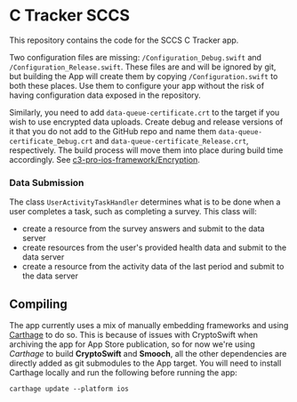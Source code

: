 C Tracker SCCS
==============

This repository contains the code for the SCCS C Tracker app.

Two configuration files are missing: `/Configuration_Debug.swift` and `/Configuration_Release.swift`.
These files are and will be ignored by git, but building the App will create them by copying `/Configuration.swift` to both these places.
Use them to configure your app without the risk of having configuration data exposed in the repository.

Similarly, you need to add `data-queue-certificate.crt` to the target if you wish to use encrypted data uploads.
Create debug and release versions of it that you do not add to the GitHub repo and name them `data-queue-certificate_Debug.crt` and `data-queue-certificate_Release.crt`, respectively.
The build process will move them into place during build time accordingly.
See [c3-pro-ios-framework/Encryption](https://github.com/C3-PRO/c3-pro-ios-framework/tree/master/Sources/Encryption#rsautility).

### Data Submission

The class `UserActivityTaskHandler` determines what is to be done when a user completes a task, such as completing a survey.
This class will:

- create a resource from the survey answers and submit to the data server
- create resources from the user's provided health data and submit to the data server
- create a resource from the activity data of the last period and submit to the data server


Compiling
---------

The app currently uses a mix of manually embedding frameworks and using [Carthage](https://github.com/Carthage/Carthage#installing-carthage) to do so.
This is because of issues with CryptoSwift when archiving the app for App Store publication, so for now we're using _Carthage_ to build **CryptoSwift** and **Smooch**, all the other dependencies are directly added as git submodules to the App target.
You will need to install Carthage locally and run the following before running the app:

    carthage update --platform ios
